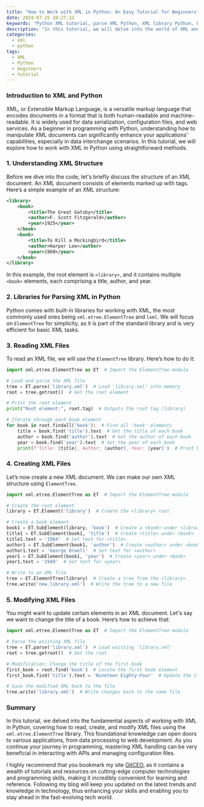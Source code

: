 ```yaml
---
title: "How to Work with XML in Python: An Easy Tutorial for Beginners"
date: 2024-07-25 20:27:12
keywords: "Python XML tutorial, parse XML Python, XML library Python, Python beginners XML"
description: "In this tutorial, we will delve into the world of XML and how to work with it in Python. We will cover the basics of XML structure, the different libraries available for XML parsing in Python such as ElementTree and lxml, and provide step-by-step instructions on how to read, create, and manipulate XML files in Python. This guide is tailored for beginners and aims to make your first experience with XML in Python as smooth as possible, with clear code examples and detailed explanations. By the end of this tutorial, you'll have a solid foundation in XML handling in Python, enabling you to integrate XML processing into your projects and applications."
categories:
  - xml
  - python
tags:
  - XML
  - Python
  - beginners
  - tutorial
---
```


### Introduction to XML and Python

XML, or Extensible Markup Language, is a versatile markup language that encodes documents in a format that is both human-readable and machine-readable. It is widely used for data serialization, configuration files, and web services. As a beginner in programming with Python, understanding how to manipulate XML documents can significantly enhance your applications' capabilities, especially in data interchange scenarios. In this tutorial, we will explore how to work with XML in Python using straightforward methods. 

<!-- more -->

### 1. Understanding XML Structure

Before we dive into the code, let's briefly discuss the structure of an XML document. An XML document consists of elements marked up with tags. Here’s a simple example of an XML structure:

```xml
<library>
    <book>
        <title>The Great Gatsby</title>
        <author>F. Scott Fitzgerald</author>
        <year>1925</year>
    </book>
    <book>
        <title>To Kill a Mockingbird</title>
        <author>Harper Lee</author>
        <year>1960</year>
    </book>
</library>
```

In this example, the root element is `<library>`, and it contains multiple `<book>` elements, each comprising a title, author, and year.

### 2. Libraries for Parsing XML in Python

Python comes with built-in libraries for working with XML, the most commonly used ones being `xml.etree.ElementTree` and `lxml`. We will focus on `ElementTree` for simplicity, as it is part of the standard library and is very efficient for basic XML tasks.

### 3. Reading XML Files

To read an XML file, we will use the `ElementTree` library. Here’s how to do it:

```python
import xml.etree.ElementTree as ET  # Import the ElementTree module

# Load and parse the XML file
tree = ET.parse('library.xml')  # Load 'library.xml' into memory
root = tree.getroot()  # Get the root element

# Print the root element
print("Root element:", root.tag)  # Outputs the root tag (library)

# Iterate through each book element
for book in root.findall('book'):  # Find all 'book' elements
    title = book.find('title').text  # Get the title of each book
    author = book.find('author').text  # Get the author of each book
    year = book.find('year').text  # Get the year of each book
    print(f'Title: {title}, Author: {author}, Year: {year}')  # Print book details
```

### 4. Creating XML Files

Let’s now create a new XML document. We can make our own XML structure using `ElementTree`. 

```python
import xml.etree.ElementTree as ET  # Import the ElementTree module

# Create the root element
library = ET.Element('library')  # Create the <library> root

# Create a book element
book1 = ET.SubElement(library, 'book')  # Create a <book> under <library>
title1 = ET.SubElement(book1, 'title')  # Create <title> under <book>
title1.text = '1984'  # Set text for <title>
author1 = ET.SubElement(book1, 'author')  # Create <author> under <book>
author1.text = 'George Orwell'  # Set text for <author>
year1 = ET.SubElement(book1, 'year')  # Create <year> under <book>
year1.text = '1949'  # Set text for <year>

# Write to an XML file
tree = ET.ElementTree(library)  # Create a tree from the <library>
tree.write('new_library.xml')  # Write the tree to a new file
```

### 5. Modifying XML Files

You might want to update certain elements in an XML document. Let's say we want to change the title of a book. Here’s how to achieve that:

```python
import xml.etree.ElementTree as ET  # Import the ElementTree module

# Parse the existing XML file
tree = ET.parse('library.xml')  # Load existing 'library.xml'
root = tree.getroot()  # Get the root

# Modification: Change the title of the first book
first_book = root.find('book')  # Locate the first book element
first_book.find('title').text = 'Nineteen Eighty-Four'  # Update the title

# Save the modified XML back to the file
tree.write('library.xml')  # Write changes back to the same file
```

### Summary

In this tutorial, we delved into the fundamental aspects of working with XML in Python, covering how to read, create, and modify XML files using the `xml.etree.ElementTree` library. This foundational knowledge can open doors to various applications, from data processing to web development. As you continue your journey in programming, mastering XML handling can be very beneficial in interacting with APIs and managing configuration files.

I highly recommend that you bookmark my site [GitCEO](https://gitceo.com), as it contains a wealth of tutorials and resources on cutting-edge computer technologies and programming skills, making it incredibly convenient for learning and reference. Following my blog will keep you updated on the latest trends and knowledge in technology, thus enhancing your skills and enabling you to stay ahead in the fast-evolving tech world.